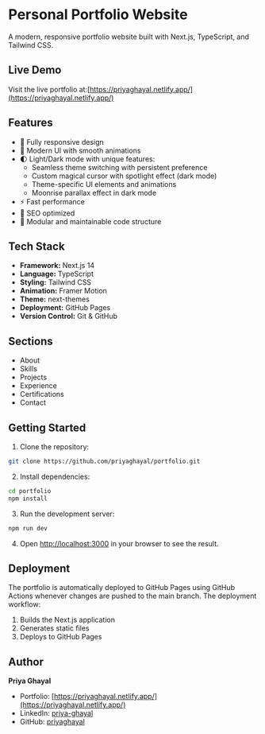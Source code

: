 # Personal Portfolio Website

A modern, responsive portfolio website built with Next.js, TypeScript, and Tailwind CSS.

## Live Demo

Visit the live portfolio at:[https://priyaghayal.netlify.app/](https://priyaghayal.netlify.app/)

## Features

- 📱 Fully responsive design
- 🎨 Modern UI with smooth animations
- 🌓 Light/Dark mode with unique features:
  - Seamless theme switching with persistent preference
  - Custom magical cursor with spotlight effect (dark mode)
  - Theme-specific UI elements and animations
  - Moonrise parallax effect in dark mode
- ⚡ Fast performance
- 🎯 SEO optimized
- 🧩 Modular and maintainable code structure

## Tech Stack

- **Framework:** Next.js 14
- **Language:** TypeScript
- **Styling:** Tailwind CSS
- **Animation:** Framer Motion
- **Theme:** next-themes
- **Deployment:** GitHub Pages
- **Version Control:** Git & GitHub

## Sections

- About
- Skills
- Projects
- Experience
- Certifications
- Contact

## Getting Started

1. Clone the repository:
```bash
git clone https://github.com/priyaghayal/portfolio.git
```

2. Install dependencies:
```bash
cd portfolio
npm install
```

3. Run the development server:
```bash
npm run dev
```

4. Open [http://localhost:3000](http://localhost:3000) in your browser to see the result.

## Deployment

The portfolio is automatically deployed to GitHub Pages using GitHub Actions whenever changes are pushed to the main branch. The deployment workflow:

1. Builds the Next.js application
2. Generates static files
3. Deploys to GitHub Pages

## Author

**Priya Ghayal**
- Portfolio: [https://priyaghayal.netlify.app/](https://priyaghayal.netlify.app/)
- LinkedIn: [priya-ghayal](https://www.linkedin.com/in/priya-ghayal/)
- GitHub: [priyaghayal](https://github.com/priyaghayal)
